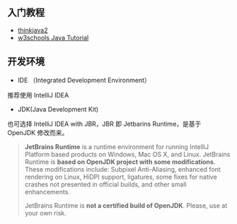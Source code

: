## 入门教程

- [thinkjava2](https://greenteapress.com/thinkjava7/thinkjava2.pdf)
- [w3schools Java Tutorial](https://www.w3schools.com/java/default.asp)

## 开发环境

- IDE （Integrated Development Environment）

推荐使用 IntelliJ IDEA

- JDK(Java Development Kit)

也可选择 IntelliJ IDEA with JBR，JBR 即 Jetbarins Runtime，是基于 OpenJDK 修改而来。

> **JetBrains Runtime** is a runtime environment for running IntelliJ Platform based products on Windows, Mac OS X, and Linux. JetBrains Runtime is **based on OpenJDK project with some modifications**. These modifications include: Subpixel Anti-Aliasing, enhanced font rendering on Linux, HiDPI support, ligatures, some fixes for native crashes not presented in official builds, and other small enhancements. 
>
> JetBrains Runtime is **not a certified build of OpenJDK**. Please, use at your own risk.

